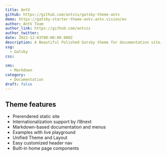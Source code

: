 ```yaml
---
title: AntV
github: https://github.com/antvis/gatsby-theme-antv
demo: https://gatsby-starter-theme-antv.antv.vision/en
author: AntV Team
author_link: https://github.com/antvis
author_twitter:
date: 2022-12-03T00:00:00.000Z
description: A Beautiful Polished Gatsby theme for documentation site.
ssg:
  - Gatsby
css:
 
cms:
  - Markdown
category:
  - Documentation
draft: false
---
```


## Theme features

- Prerendered static site
- Internationalization support by i18next
- Markdown-based documentation and menus
- Examples with live playground
- Unified Theme and Layout
- Easy customized header nav
- Built-in home page components
